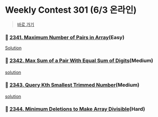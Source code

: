 # Weekly Contest 301 (6/3 온라인)
> [바로 가기](https://leetcode.com/contest/weekly-contest-302/)

####
### 👀 [2341. Maximum Number of Pairs in Array](https://leetcode.com/contest/weekly-contest-302/problems/maximum-number-of-pairs-in-array/)(Easy)
[Solution](https://github.com/KimHunJin/Study-Book/blob/master/algorithm/src/leetcode/LC_2341.ts)
####
####
### 👀 [2342. Max Sum of a Pair With Equal Sum of Digits](https://leetcode.com/contest/weekly-contest-302/problems/max-sum-of-a-pair-with-equal-sum-of-digits/)(Medium)
####
[solution](https://github.com/KimHunJin/Study-Book/blob/master/algorithm/src/leetcode/LC_2342.ts)
####
### 👀 [2343. Query Kth Smallest Trimmed Number](https://leetcode.com/contest/weekly-contest-302/problems/query-kth-smallest-trimmed-number/)(Medium)
####
[solution](https://github.com/KimHunJin/Study-Book/blob/master/algorithm/src/leetcode/LC_2343.ts)
####
### 👀 [2344. Minimum Deletions to Make Array Divisible](https://leetcode.com/contest/weekly-contest-302/problems/minimum-deletions-to-make-array-divisible/)(Hard)
####

